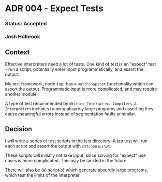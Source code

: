 # ADR 004 - Expect Tests

### Status: Accepted

### Josh Holbrook

## Context

Effective interpreters need a lot of tests. One kind of test is an "expect" test - run a script, potentially enter input programmatically, and assert the output.

My test framework, node-tap, has a `matchSnapshot` functionality which can assert the output. Programmatic input is more complicated, and may require another module.

A type of test recommended by `Writing Interactive Compilers & Interpreters` includes running absurdly large programs and asserting they cause meaningful errors instead of segmentation faults or similar.

## Decision

I will write a series of test scripts in the test directory. A tap test will run each script and assert the output with `matchSnapshot`.

These scripts will initially not take input, since solving for "expect" use cases is more complicated. This may be tackled in the future.

There will also be (a) script(s) which generate absurdly large programs, which test the limits of the interpreter.

